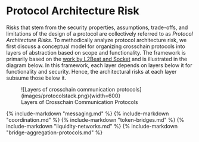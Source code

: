 # Protocol Architecture Risk
Risks that stem from the security properties, assumptions, trade-offs, and limitations of the design of a protocol are collectively referred to as _Protocol Architecture Risks_.  To methodically analyze protocol architecture risk, we first discuss a conceptual model for organizing crosschain protocols into layers of abstraction based on scope and functionality. The framework is primarily based on the [work by L2Beat and Socket](https://gov.l2beat.com/t/l2bridge-risk-framework/31) and is illustrated in the diagram below. In this framework, each layer depends on layers below it for functionality and security. Hence, the architectural risks at each layer subsume those below it. 

<figure markdown>
  ![Layers of crosschain communication protocols](images/protocolstack.png){width=600}
  <figcaption>Layers of Crosschain Communication Protocols</figcaption>
</figure>


{% include-markdown "messaging.md" %}
{% include-markdown "coordination.md" %}
{% include-markdown "token-bridges.md" %}
{% include-markdown "liquidity-networks.md" %}
{% include-markdown "bridge-aggregation-protocols.md" %}
